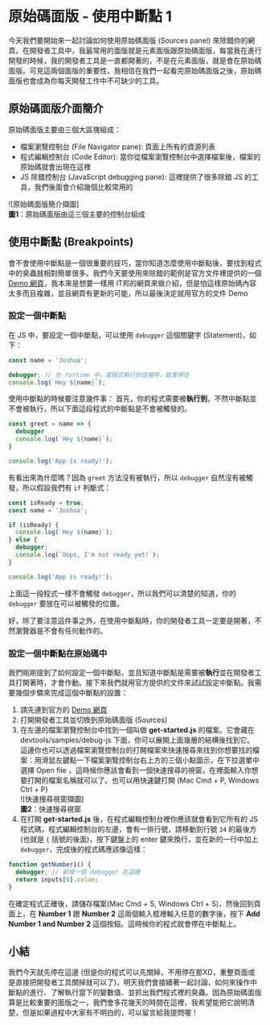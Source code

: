 # 原始碼面版 - 使用中斷點 1
今天我們要開始來一起討論如何使用原始碼面版 (Sources panel) 來除錯你的網頁。在開發者工具中，我最常用的面版就是元素面版跟原始碼面版，每當我在進行開發的時候，我的開發者工具是一直都開著的，不是在元素面版，就是會在原始碼面版。可見這兩個面版的重要性，我相信在我們一起看完原始碼面版之後，原始碼面版也會成為你每天開發工作中不可缺少的工具。

## 原始碼面版介面簡介
原始碼面版主要由三個大區塊組成：
- 檔案瀏覽控制台 (File Navigator pane): 頁面上所有的資源列表
- 程式編輯控制台 (Code Editor): 當你從檔案瀏覽控制台中選擇檔案後，檔案的原始碼就會出現在這裡
- JS 除錯控制台 (JavaScript debugging pane): 這裡提供了很多除錯 JS 的工具，我們後面會介紹幾個比較常用的

![原始碼面版簡介擷圖]  
**圖1**：原始碼面版由這三個主要的控制台組成

## 使用中斷點 (Breakpoints)
會不會使用中斷點是一個很重要的技巧，當你知道怎麼使用中斷點後，要找到程式中的臭蟲就相對簡單很多。我們今天要使用來除錯的範例是官方文件裡提供的一個 [Demo 網頁](https://googlechrome.github.io/devtools-samples/debug-js/get-started)，我本來是想要一樣用 IT邦的網頁來做介紹，但是怕這樣原始碼內容太多而且複雜，並且網頁有更新的可能，所以最後決定就用官方的文件 Demo

### 設定一個中斷點
在 JS 中，要設定一個中斷點，可以使用 `debugger` 這個關鍵字 (Statement)，如下：
```js
const name = 'Joshua';

debugger; // 在 runtime 中，當程式執行到這裡時，就會停住
console.log(`Hey ${name}`);

```

使用中斷點的時候要注意幾件事：
首先，你的程式需要被**執行到**，不然中斷點並不會被執行，所以下面這段程式的中斷點是不會被觸發的。

```js
const greet = name => {
  debugger
  console.log(`Hey ${name}`);
}

console.log('App is ready!');

```

有看出來為什麼嗎？因為 `greet` 方法沒有被執行，所以 `debugger` 自然沒有被觸發，所以假設我們有 `if` 判斷式：
```js
const isReady = true;
const name = 'Joshua';

if (isReady) {
  console.log(`Hey ${name}`);
} else {
  debugger;
  console.log(`Oops, I'm not ready yet!`);
}

console.log('App is ready!');
```

上面這一段程式一樣不會觸發 `debugger`，所以我們可以清楚的知道，你的 `debugger` 要放在可以被觸發的位置。

好，除了要注意這件事之外，在使用中斷點時，你的開發者工具一定要是開著，不然瀏覽器是不會有任何動作的。

### 設定一個中斷點在原始碼中
我們剛剛提到了如何設定一個中斷點，並且知道中斷點是需要被**執行**並在開發者工具打開著時，才會作動。接下來我們就用官方提供的文件來試試設定中斷點。我需要幾個步驟來完成這個中斷點的設置：

1. 請先連到官方的 [Demo 網頁](https://googlechrome.github.io/devtools-samples/debug-js/get-started)
2. 打開開發者工具並切換到原始碼面版 (Sources)
3. 在左邊的檔案瀏覽控制台中找到一個叫做 **get-started.js** 的檔案。它會藏在 devtools/samples/debug-js 下面，你可以展開上面幾層的結構後找到它。  
這邊你也可以透過檔案瀏覽控制台的打開檔案來快速搜尋來找到你想要找的檔案：用滑鼠左鍵點一下檔案瀏覽控制台右上方的三個小點圖示，在下拉選單中選擇 Open file ，這時候你應該會看到一個快速搜尋的視窗，在裡面輸入你想要打開的檔案名稱就可以了。也可以用快速鍵打開 (Mac Cmd + P, Windows Ctrl + P)  
    ![快速搜尋視窗擷圖]  
    **圖2**：快速搜尋視窗
4. 在打開 **get-started.js** 後，在程式編輯控制台裡你應該就會看到它所有的 JS 程式碼，程式編輯控制台的左邊，會有一排行號，請移動到行號 `34` 的最後方 (也就是 `{` 括號的後面)，按下鍵盤上的 enter 鍵來換行，並在新的一行中加上 `debugger`，完成後的程式碼應該像這樣：

```js
function getNumber1() {
  debugger; // 新增一個 debugger 在這裡
  return inputs[0].value;
}
```
在確定程式正確後，請儲存檔案(Mac Cmd + S, Windows Ctrl + S)，然後回到頁面上，在 **Number 1** 跟 **Number 2** 這兩個輸入框裡輸入任意的數字後，按下 **Add Number 1 and Number 2** 這個按鈕。這時候你的程式就會停在中斷點上。

## 小結
我們今天就先停在這邊 (但是你的程式可以先關掉，不用停在那XD，重整頁面或是直接把開發者工具關掉就可以了)，明天我們會接續著一起討論，如何來操作中斷點的進行、了解執行當下的變數值、並抓出我們程式裡的臭蟲。因為原始碼面版算是比較重要的面版之一，我們會多花幾天的時間在這裡，我希望能把它說明清楚，但是如果過程中大家有不明白的，可以留言給我提問喔！
